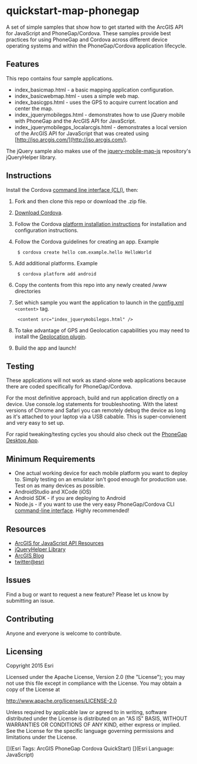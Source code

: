 # quickstart-map-phonegap

A set of simple samples that show how to get started with the ArcGIS API for JavaScript and PhoneGap/Cordova. These samples provide best practices for using PhoneGap and Cordova across different device operating systems and within the PhoneGap/Cordova application lifecycle.

## Features
This repo contains four sample applications. 

* index_basicmap.html - a basic mapping application configuration.
* index_basicwebmap.html - uses a simple web map.
* index_basicgps.html - uses the GPS to acquire current location and center the map.
* index_jquerymobilegps.html - demonstrates how to use jQuery mobile with PhoneGap and the ArcGIS API for JavaScript. 
* index_jquerymobilegps_localarcgis.html - demonstrates a local version of the ArcGIS API for JavaScript that was created using [http://jso.arcgis.com/](http://jso.arcgis.com/). 

The jQuery sample also makes use of the [jquery-mobile-map-js](https://github.com/Esri/jquery-mobile-map-js) repository's jQueryHelper library.

## Instructions


Install the Cordova [command line interface (CLI)](http://cordova.apache.org/docs/en/4.0.0/guide_cli_index.md.html#The%20Command-Line%20Interface), then:

1. Fork and then clone this repo or download the .zip file. 
2. [Download Cordova](http://cordova.apache.org/).
3. Follow the Cordova [platform installation instructions](http://cordova.apache.org/docs/en/4.0.0/guide_platforms_index.md.html#Platform%20Guides) for installation and configuration instructions.
4. Follow the Cordova guidelines for creating an app. Example

		$ cordova create hello com.example.hello HelloWorld

5. Add additional platforms. Example

		$ cordova platform add android

6. Copy the contents from this repo into any newly created /www directories
7. Set which sample you want the application to launch in the [config.xml](http://cordova.apache.org/docs/en/4.0.0/config_ref_index.md.html#The%20config.xml%20File) `<content>` tag.

    	<content src="index_jquerymobilegps.html" />

8. To take advantage of GPS and Geolocation capabilities you may need to install the [Geolocation plugin](https://www.npmjs.com/package/cordova-plugin-geolocation). 
9. Build the app and launch!

## Testing

These applications will not work as stand-alone web applications because there are coded specifically for PhoneGap/Cordova. 

For the most definitive approach, build and run application directly on a device. Use console.log statements for troubleshooting. With the latest versions of Chrome and Safari you can remotely debug the device as long as it's attached to your laptop via a USB cabable. This is super-convienent and very easy to set up.

For rapid tweaking/testing cycles you should also check out the [PhoneGap Desktop App](https://github.com/phonegap/phonegap-app-desktop). 

## Minimum Requirements

* One actual working device for each mobile platform you want to deploy to. Simply testing on an emulator isn't good enough for production use. Test on as many devices as possible.
* AndroidStudio and XCode (iOS)
* Android SDK - if you are deploying to Android
* Node.js - if you want to use the very easy PhoneGap/Cordova CLI [command-line interface](http://cordova.apache.org/docs/en/5.0.0/guide_cli_index.md.html#The%20Command-Line%20Interface). Highly recommended!

## Resources

* [ArcGIS for JavaScript API Resources](https://developers.arcgis.com/javascript/)
* [jQueryHelper Library](https://github.com/Esri/jquery-mobile-map-js)
* [ArcGIS Blog](http://blogs.esri.com/esri/arcgis/)
* [twitter@esri](http://twitter.com/esri)

## Issues

Find a bug or want to request a new feature?  Please let us know by submitting an issue.

## Contributing

Anyone and everyone is welcome to contribute. 

## Licensing
Copyright 2015 Esri

Licensed under the Apache License, Version 2.0 (the "License");
you may not use this file except in compliance with the License.
You may obtain a copy of the License at

   http://www.apache.org/licenses/LICENSE-2.0

Unless required by applicable law or agreed to in writing, software
distributed under the License is distributed on an "AS IS" BASIS,
WITHOUT WARRANTIES OR CONDITIONS OF ANY KIND, either express or implied.
See the License for the specific language governing permissions and
limitations under the License.

[](Esri Tags: ArcGIS PhoneGap Cordova QuickStart)
[](Esri Language: JavaScript)
